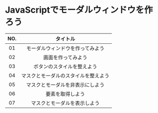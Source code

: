 # JavaScriptでモーダルウィンドウを作ろう

|NO.|タイトル|
|:---:|:---:|
| 01 | モーダルウィンドウを作ってみよう |
| 02 | 画面を作ってみよう |
| 03 | ボタンのスタイルを整えよう |
| 04 | マスクとモーダルのスタイルを整えよう |
| 05 | マスクとモーダルを非表示にしよう |
| 06 | 要素を取得しよう |
| 07 | マスクとモーダルを表示しよう |